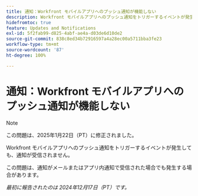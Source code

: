 ```yaml
---
title: 通知：Workfront モバイルアプリへのプッシュ通知が機能しない
description: Workfront モバイルアプリへのプッシュ通知をトリガーするイベントが発生しても、通知が受信されません。
hidefromtoc: true
feature: Updates and Notifications
exl-id: 5f2fab99-d825-4abf-ae4a-d03de6d10de2
source-git-commit: 838c8ed34b72916597a4a28ec00a5711bba3fe23
workflow-type: tm+mt
source-wordcount: '87'
ht-degree: 100%

---
```


# 通知：Workfront モバイルアプリへのプッシュ通知が機能しない

>[!NOTE]
>
>この問題は、2025年1月22日（PT）に修正されました。

Workfront モバイルアプリへのプッシュ通知をトリガーするイベントが発生しても、通知が受信されません。

この問題は、通知がメールまたはアプリ内通知で受信された場合でも発生する場合があります。

_最初に報告されたのは 2024年12月17日（PT）です。_
